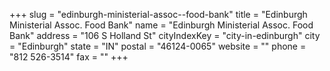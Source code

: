 +++
slug = "edinburgh-ministerial-assoc--food-bank"
title = "Edinburgh Ministerial Assoc. Food Bank"
name = "Edinburgh Ministerial Assoc. Food Bank"
address = "106 S Holland St"
cityIndexKey = "city-in-edinburgh"
city = "Edinburgh"
state = "IN"
postal = "46124-0065"
website = ""
phone = "812 526-3514"
fax = ""
+++
